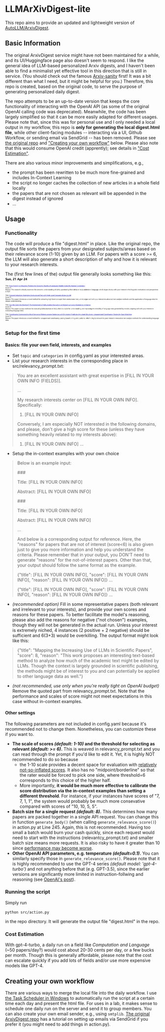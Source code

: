 # LLMArXivDigest-lite

This repo aims to provide an updated and lightweight version of [AutoLLM/ArxivDigest](https://github.com/AutoLLM/ArxivDigest). 

## Basic Information

The original ArxivDigest service might have not been maintained for a while, and its UI/Huggingface page also doesn't seem to respond. I like the general idea of LLM-based personalized Arxiv digests, and I haven't been able to find a minimalist yet effective tool in this direction that is still in service. (You should check out the famous [Arxiv-sanity](https://arxiv-sanity-lite.com/) first! It was a bit different than what I need, but it might be helpful for you.) Therefore, this repo is created, based on the original code, to serve the purpose of generating personalized daily digest.

The repo attempts to be an up-to-date version that keeps the core functionality of interacting with the OpenAI API (as some of the original OpenAI calling code was deprecated). Meanwhile, the code has been largely simplified so that it can be more easily adapted for different usages. Please note that, since this was for personal use and I only needed a local output in my workflow, this repo is **only for generating the local digest.html file**, while other client-facing modules -- interacting via a UI, Github Workflow, or sending email via SendGrid -- has been removed. Please see [the original repo](https://github.com/AutoLLM/ArxivDigest) and ["Creating your own workflow"](#creating-your-own-workflow) below. Please also note that this would consume OpenAI credit (apprently); see details in ["Cost Estimation"](#cost-estimation).

There are also various minor improvements and simplifications, e.g.,
- the prompt has been rewritten to be much more fine-grained and includes In-Context Learning
- the script no longer caches the collection of new articles in a whole field locally
- the papers that are not chosen as relevant will be appended in the digest instead of ignored
- ...


## Usage

### Functionality
The code will produce a file "digest.html" in place. Like the original repo, the output file sorts the papers from your designated subjects/areas based on their relevance score (1-10) given by an LLM. For papers with a score >= 6, the LLM will also generate a short description of why and how it is relevant to your research interests.

The (first few lines of the) output file generally looks something like this:
![first few lines of the example output](sample_output.jpg)

### Setup for the first time

#### Basics: file your own field, interests, and examples
- Set `topic` and `categories` in config.yaml as your interested areas.
- List your research interests in the corresponding place in src/relevancy_prompt.txt:
> You are an excellent assistant with great expertise in [FILL IN YOUR OWN INFO (FIELDS)].
> 
> ...
> 
> My research interests center on \[FILL IN YOUR OWN INFO\]. Specifically:
> 1. \[FILL IN YOUR OWN INFO\]
> 
> Conversely, I am especially NOT interested in the following domains, and please, don't give a high score for these (unless they have something heavily related to my interests above):
> 1. \[FILL IN YOUR OWN INFO\]
> ...
- Setup the in-context examples with your own choice
> Below is an example input:
> 
> \#\#\#
>
> Title: \[FILL IN YOUR OWN INFO\]
>
> Abstract: \[FILL IN YOUR OWN INFO\]
>
> \#\#\#
>
> Title: \[FILL IN YOUR OWN INFO\]
>
> Abstract: \[FILL IN YOUR OWN INFO\]
>
> ...
>
> And below is a corresponding output for reference. Here, the "reasons" for papers that are not of interest (score<6) is also given just to give you more information and help you understand the criteria. Please remember that in your output, you DON'T need to generate "reasons" for the not-of-interest papers. Other than that, your output should follow the same format as the example.
>
> {"title": \[FILL IN YOUR OWN INFO\], "score": \[FILL IN YOUR OWN INFO\], "reason":  \[FILL IN YOUR OWN INFO\]}
> ...
>
> {"title": \[FILL IN YOUR OWN INFO\], "score": \[FILL IN YOUR OWN INFO\], "reason":  \[FILL IN YOUR OWN INFO\]}
> ...
  - *(recommended option)* Fill in some representative papers (both relevant and irrelevant to your interests), and provide your own scores and reasons for these papers. To better facilitate the model's reasoning, please also add the reasons for negative ("not chosen") examples, though they will not be generated in the actual run. Unless your interest is extremely niched, 4 instances (2 positive + 2 negative) should be sufficient and 6(3+3) would be overkilling. The output format might look like this:
  > {"title": "Mapping the Increasing Use of LLMs in Scientific Papers", "score": 8, "reason": "This work proposes an interesting text-based method to analyze how much of the academic text might be edited by LLMs. Though the context is largely grounded in scientific publishing, the methods might be of interest to you and can potentially be applied to other language data as well."}
  - *(not recommended, use only when you're really tight on OpenAI budget)* Remove the quoted part from relevancy_prompt.txt. Note that the performance and scales of score might not meet expectations in this case without in-context examples.

#### Other settings

The following parameters are not included in config.yaml because it's recommended not to change them. Nonetheless, you can customize these if you want to.

- **The scale of scores _(default: 1-10)_ and the threshold for selecting as relevant _(default: >= 6)_.** This is weaved in relevancy_prompt.txt and you can read through the prompt if you'd like to edit it. Yet, it is highly NOT recommended to do so because
  - the 1-10 scale provides a decent space for evaluation with [relatively not-so-inflated scores](https://citeseerx.ist.psu.edu/document?repid=rep1&type=pdf&doi=b75b5ccdb2db7ddd8c62e74633b6ef34345cef5a). It also has no "midpoint/borderline" so that the rater would be forced to pick one side, where threshold=6 corresponds to this choice of the higher half.
  - More importantly, **it would be much more effective to calibrate the score distribution via the in-context examples than setting a different threshold**. For instance, if your instances have scores of "7, 7, 1, 1", the system would probably be much more consevative compared with scores of "10, 10, 5, 5".
- **Batch size for a single request _(default: 8)_.** This determines how many papers are packed together in a single API request. You can change this in function `generate_body()` (when calling `generate_relevance_score()`) in action.py at Line 245. Again, this is not recommended. Having too small a batch would burn your cash quickly, since each request would need to start with the instructions (relevantcy_prompt.txt) and smaller batch size means more requests. It is also risky to have it greater than 10 since [performance may become worse](https://arxiv.org/pdf/2307.03172.pdf).
- **Other OpenAI API parameters, e.g. temperature _(default=0.1)_.** You can similarly specify those in `generate_relevance_score()`. Please note that it is highly recommended to use the GPT-4 series _(default model: 'gpt-4-turbo')_ and not anything before that (e.g. GPT-3.5), since the earlier versions are significantly more limited in instruction-follwing and reasoning (see [OpenAI's post](https://openai.com/gpt-4)).

### Running the script
Simply run
```
python src/action.py
```
in the repo directory. It will generate the output file "digest.html" in the repo.

### Cost Estimation
With gpt-4-turbo, a daily run on a field like _Computation and Language_ (\~50 papers/day?) would cost about 20-30 cents per day, or a few bucks per month. Though this is generally affordable, please note that the cost can escalate quickly if you add lots of fields and/or use more expensive models like GPT-4.

## Creating your own workflow

There are various ways to merge the local file into the daily workflow. I use [the Task Scheduler in Windows](https://en.wikipedia.org/wiki/Windows_Task_Scheduler) to automatically run the script at a certain time each day and present the html file. For uses in a lab, it makes sense to schedule one daily run on the server and send it to group members. You can also create your own email sender, e.g., using `smtplib`. [The original ArxivDigest repo](https://github.com/AutoLLM/ArxivDigest) has a tutorial on setting up emails via SendGrid if you prefer it (you might need to add things in action.py).
